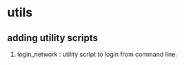 # utils

## adding utility scripts


1) login_network  : utility script to login from command line.


